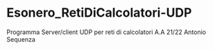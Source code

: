 # Esonero_RetiDiCalcolatori-UDP

Programma Server/client UDP per reti di calcolatori A.A 21/22 
Antonio Sequenza
